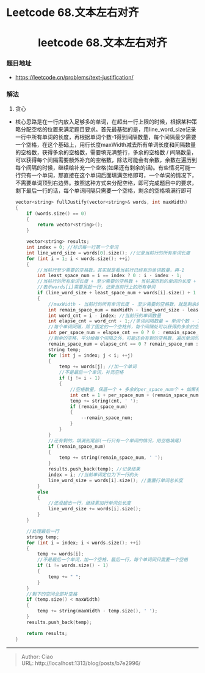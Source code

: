 # Leetcode 68.文本左右对齐


<!--more-->

<h1 align="center">leetcode 68.文本左右对齐</h1>

### 题目地址
  * https://leetcode.cn/problems/text-justification/

### 解法
  1. 贪心
  * 核心思路是在一行内放入足够多的单词，在超出一行上限的时候，根据某种策略分配空格的位置来满足题目要求。首先最基础的是，用line_word_size记录一行中所有单词的长度，再根据单词个数-1得到间隔数量，每个间隔最少需要一个空格，在这个基础上，用行长度maxWidth减去所有单词长度和间隔数量的空格数，获得多余的空格数，需要填充满整行，多余的空格数 / 间隔数量，可以获得每个间隔需要额外补充的空格数，除法可能会有余数，余数在遍历到每个间隔的时候，继续给补充一个空格(如果还有剩余的话)。有些情况可能一行只有一个单词，那直接在这个单词后面填满空格即可，一个单词的情况下，不需要单词顶到右边界。按照这种方式来分配空格，即可完成题目中的要求，剩下最后一行的话，每个单词间隔只需要一个空格，剩余的空格填满行即可
    ```C++
    vector<string> fullJustify(vector<string>& words, int maxWidth) 
    {
        if (words.size() == 0)
        {
            return vector<string>();
        }

        vector<string> results;
        int index = 0; //标识每一行第一个单词
        int line_word_size = words[0].size(); //记录当前行的所有单词长度
        for (int i = 1; i < words.size(); ++i)
        {
            //当前行至少需要的空格数，其实就是看当前行已经有的单词数量，再-1
            int least_space_num = i == index ? 0 : i - index - 1;
            //当前行的所有单词长度 + 至少需要的空格数 + 当前遍历到的单词的长度 + 一个额外的空格数，超出了maxWidth
            //表示words[i]需要另起一行，记录当前行上的所有单词
            if (line_word_size + least_space_num + words[i].size() + 1 > maxWidth)
            {
                //maxWidth - 当前行的所有单词长度 - 至少需要的空格数，就是剩余的空格数，用剩余的空格数填满一行
                int remain_space_num = maxWidth - line_word_size - least_space_num;
                int word_cnt = i - index; //当前行的单词数量
                int elapse_cnt = word_cnt - 1;//单词间隔数量 = 单词个数 - 1
                //每个单词间隔，除了固定的一个空格外，每个间隔处可以获得的多余的空格数
                int per_space_num = elapse_cnt == 0 ? 0 : remain_space_num / elapse_cnt;
                //剩余的空格，平分给每个间隔之外，可能还会有剩的空格数，遍历单词的时候，按遍历顺序优先往前分配
                remain_space_num = elapse_cnt == 0 ? remain_space_num : remain_space_num % elapse_cnt;
                string temp;
                for (int j = index; j < i; ++j)
                {
                    temp += words[j]; //加一个单词
                    //不是最后一个单词，补充空格
                    if (j != i - 1)
                    {
                        //空格数量，保底一个 + 多余的per_space_num个 + 如果有剩的给1个
                        int cnt = 1 + per_space_num + (remain_space_num ? 1 : 0);
                        temp += string(cnt, ' '); 
                        if (remain_space_num)
                        {
                            --remain_space_num;
                        }
                    }
                }
                //还有剩的，填满到尾部(一行只有一个单词的情况，用空格填尾)
                if (remain_space_num)
                {
                    temp += string(remain_space_num, ' '); 
                }
                results.push_back(temp); //记录结果
                index = i; //当前单词定位为下一行的头
                line_word_size = words[i].size(); //重置行单词总长度
            }
            else
            {
                //还没超出一行，继续累加行单词总长度
                line_word_size += words[i].size();
            }
        }

        //处理最后一行
        string temp;
        for (int i = index; i < words.size(); ++i)
        {
            temp += words[i];
            //不是最后一个单词，加一个空格，最后一行，每个单词间只需要一个空格
            if (i != words.size() - 1)
            {
                temp += " ";
            }
        }
        //剩下的空间全部补空格
        if (temp.size() < maxWidth)
        {
            temp += string(maxWidth - temp.size(), ' ');
        }
        results.push_back(temp);

        return results;
    }
    ```




---

> Author: Ciao  
> URL: http://localhost:1313/blog/posts/b7e2996/  

